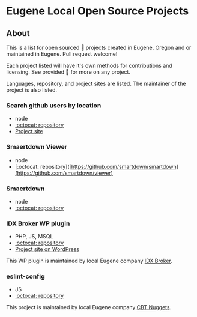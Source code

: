 # Eugene Local Open Source Projects

## About

This is a list for open sourced :open_file_folder: projects created in Eugene, Oregon and or maintained in Eugene. Pull request welcome!

Each project listed will have it's own methods for contributions and licensing. See provided :link: for more on any project.

Languages, repository, and project sites are listed. The maintainer of the project is also listed.

### Search github users by location

* node
* [:octocat: repository](https://github.com/smartdown/smartdown)
* [Project site](https://github.com/antonioortegajr/github-users-by-location)

### Smaertdown Viewer

* node
* [:octocat: repository]([https://github.com/smartdown/smartdown](https://github.com/smartdown/viewer)

### Smaertdown

* node
* [:octocat: repository](https://github.com/smartdown/smartdown)

### IDX Broker WP plugin

* PHP, JS, MSQL
* [:octocat: repository](https://github.com/idxbroker/wordpress-plugin)
* [Project site on WordPress](https://wordpress.org/plugins/idx-broker-platinum/)

This WP plugin is maintained by local Eugene company [IDX Broker](https://idxbroker.com/).

### eslint-config
* JS
* [:octocat: repository](https://github.com/cbtnuggets/eslint-config-cbtnuggets)

This project is maintained by local Eugene company [CBT Nuggets](https://www.cbtnuggets.com/).
